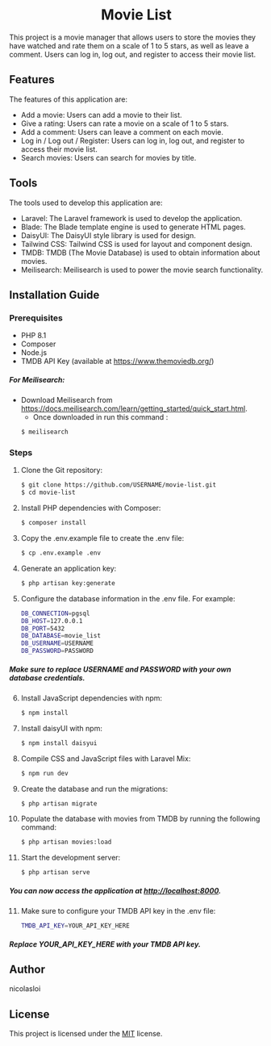 <h1 align="center"> Movie List </h1>

This project is a movie manager that allows users to store the movies they have watched and rate them on a scale of 1 to 5 stars, as well as leave a comment. Users can log in, log out, and register to access their movie list.

## Features

The features of this application are:

- Add a movie: Users can add a movie to their list.
- Give a rating: Users can rate a movie on a scale of 1 to 5 stars.
- Add a comment: Users can leave a comment on each movie.
- Log in / Log out / Register: Users can log in, log out, and register to access their movie list.
- Search movies: Users can search for movies by title.

## Tools

The tools used to develop this application are:

- Laravel: The Laravel framework is used to develop the application.
- Blade: The Blade template engine is used to generate HTML pages.
- DaisyUI: The DaisyUI style library is used for design.
- Tailwind CSS: Tailwind CSS is used for layout and component design.
- TMDB: TMDB (The Movie Database) is used to obtain information about movies.
- Meilisearch: Meilisearch is used to power the movie search functionality.

## Installation Guide

### Prerequisites

- PHP 8.1
- Composer
- Node.js
- TMDB API Key (available at https://www.themoviedb.org/)

##### For Meilisearch:

 - Download Meilisearch from https://docs.meilisearch.com/learn/getting_started/quick_start.html.
   - Once downloaded in run this command : 
    ```bash
   $ meilisearch
   ```

### Steps

1. Clone the Git repository:

   ```bash
   $ git clone https://github.com/USERNAME/movie-list.git
   $ cd movie-list
    ```
2. Install PHP dependencies with Composer:

    ```bash
    $ composer install
    ````
3. Copy the .env.example file to create the .env file:

    ```bash
    $ cp .env.example .env
    ```

4. Generate an application key:
   
    ```bash
   $ php artisan key:generate
    ```
   
5. Configure the database information in the .env file. For example:
   
    ```bash 
    DB_CONNECTION=pgsql
    DB_HOST=127.0.0.1
    DB_PORT=5432
    DB_DATABASE=movie_list
    DB_USERNAME=USERNAME
    DB_PASSWORD=PASSWORD
   ```

##### Make sure to replace USERNAME and PASSWORD with your own database credentials.


6. Install JavaScript dependencies with npm:

    ```bash
    $ npm install
    ```
7. Install daisyUI  with npm:
    ```bash
   $ npm install daisyui
    ```
   
7. Compile CSS and JavaScript files with Laravel Mix:

    ```bash
    $ npm run dev
    ```
8. Create the database and run the migrations:

    ```bash
    $ php artisan migrate
    ```
9. Populate the database with movies from TMDB by running the following command:

    ```bash
    $ php artisan movies:load
    ```
10. Start the development server:

    ```bash
    $ php artisan serve
    ```
##### You can now access the application at <http://localhost:8000>.

11. Make sure to configure your TMDB API key in the .env file:

    ```bash
    TMDB_API_KEY=YOUR_API_KEY_HERE
    ```
##### Replace YOUR_API_KEY_HERE with your TMDB API key.

## Author

nicolasloi

## License

This project is licensed under the [MIT](https://opensource.org/licenses/MIT) license.
